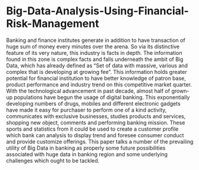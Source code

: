 # Big-Data-Analysis-Using-Financial-Risk-Management

Banking and finance institutes generate in addition to
have transaction of huge sum of money every minutes over the
arena. So via its distinctive feature of its very nature, this industry
is facts in depth. The information found in this zone is complex
facts and falls underneath the ambit of Big Data, which has
already defined as “Set of data with massive, various and complex
that is developing at growing fee”. This information holds greater
potential for financial institution to have better knowledge of
patron base, product performance and industry trend on this
competitive market quarter. With the technological advancement
in past decade, almost half of grown-up populations have begun
the usage of digital banking. This exponentially developing
numbers of drugs, mobiles and different electronic gadgets have
made it easy for purchaser to perform one of a kind activity,
communicates with exclusive businesses, studies products and
services, shopping new object, comments and performing banking
mission. These sports and statistics from it could be used to create
a customer profile which bank can analysis to display trend and
foresee consumer conduct and provide customize offerings. This
paper talks a number of the prevailing utility of Big Data in
banking as properly some future possibilities associated with huge
data in banking region and some underlying challenges which
ought to be tackled.
